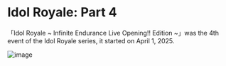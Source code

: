 # Idol Royale: Part 4
「Idol Royale ~ Infinite Endurance Live Opening!! Edition ~」was the 4th event of the Idol Royale series, it started on April 1, 2025.

![image](https://github.com/user-attachments/assets/f73b094f-3050-4c25-ba92-a03851cbe4e3)
